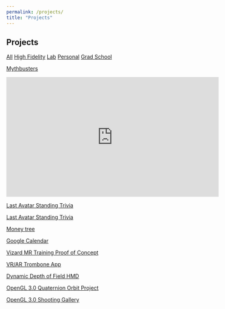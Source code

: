 ```yaml
---
permalink: /projects/
title: "Projects"
---
```

<h2 id="projects">Projects</h2>
<div>
  <a href="#" onclick="filterProjects(event, 'all')" class="btn btn--primary">All</a>
  <a href="#" onclick="filterProjects(event, 'hifi')" class="btn btn--primary">High Fidelity</a>
  <a href="#" onclick="filterProjects(event, 'lab')" class="btn btn--primary">Lab</a>
  <a href="#" onclick="filterProjects(event, 'personal')" class="btn btn--primary">Personal</a>
  <a href="#" onclick="filterProjects(event, 'odu')" class="btn btn--primary">Grad School</a>
</div>

[Mythbusters](https://youtu.be/2KmXllrBNHw?t=80)
<iframe width="560" height="315" src="https://www.youtube-nocookie.com/embed/2KmXllrBNHw?start=80" frameborder="0" allow="accelerometer; autoplay; encrypted-media; gyroscope; picture-in-picture" allowfullscreen></iframe>

[Last Avatar Standing Trivia](https://youtu.be/ACxZT6zaieQ)

[Last Avatar Standing Trivia](https://github.com/MarkBrosche/hifi-content/tree/master/events/lastAvatarStandingTrivia)

[Money tree](https://github.com/MarkBrosche/hifi-content/tree/master/placeSpecificContent/theSpot/moneyTree)

[Google Calendar](https://github.com/MarkBrosche/hifi-content/tree/master/usefulUtilities/hiFiCalendar)

[Vizard MR Training Proof of Concept](https://drive.google.com/open?id=0B1LmsSL44FGCbkNEREpQR0I5elU)

[VR/AR Trombone App](https://drive.google.com/open?id=1G-VsoYhNXNamcCYy2tWiOncjCo5i22Hz)

[Dynamic Depth of Field HMD](https://drive.google.com/open?id=1C4EfZhXr0-ocq4Z7vP7fQWkmf4nkuEBd)

[OpenGL 3.0 Quaternion Orbit Project](https://drive.google.com/open?id=1ivDRDrZ-T3X9veExEKZM0RVKpzjLBfdE)

[OpenGL 3.0 Shooting Gallery](https://drive.google.com/file/d/1VLpVX2h9FrAKQwVVd02E1tp8MRURmpm_/view)


<script>

const projectsElement = document.getElementsByClassName("feature__wrapper")[0];
const hiddenElement = document.getElementById("hidden");

function filterProjects(e, str) {
  e.preventDefault();

  if (str === "all") {
    while (hiddenElement.firstChild) {
      projectsElement.appendChild(hiddenElement.firstChild); // might be out of order
    }
    return;
  }

  var visibleProjects = projectsElement.getElementsByClassName("filter-item");
  var hiddenProjects = hiddenElement.getElementsByClassName("filter-item");

  var addToHidden = [...visibleProjects].filter(elem => elem.className.indexOf(str) === -1);
  var addToVisible = [...hiddenProjects].filter(elem => elem.className.indexOf(str) !== -1);

  while (addToHidden.length) {
    hiddenElement.appendChild(addToHidden[0]);
    addToHidden.shift();
  }
  while (addToVisible.length) {
    projectsElement.appendChild(addToVisible[0]);
    addToVisible.shift();
  }

}

</script>
